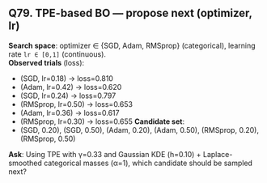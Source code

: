 ## Q79. TPE-based BO — propose next (optimizer, lr)
**Search space**: optimizer ∈ {SGD, Adam, RMSprop} (categorical), learning rate `lr ∈ [0,1]` (continuous).  
**Observed trials** (loss):
- (SGD, lr=0.18) → loss=0.810
- (Adam, lr=0.42) → loss=0.620
- (SGD, lr=0.24) → loss=0.797
- (RMSprop, lr=0.50) → loss=0.653
- (Adam, lr=0.36) → loss=0.617
- (RMSprop, lr=0.30) → loss=0.655
**Candidate set**:
- (SGD, 0.20), (SGD, 0.50), (Adam, 0.20), (Adam, 0.50), (RMSprop, 0.20), (RMSprop, 0.50)

**Ask**: Using TPE with γ=0.33 and Gaussian KDE (h=0.10) + Laplace-smoothed categorical masses (α=1), which candidate should be sampled next?